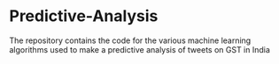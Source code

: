 # Predictive-Analysis
The repository contains the code for the various machine learning algorithms used to make a predictive analysis of tweets on GST in India
